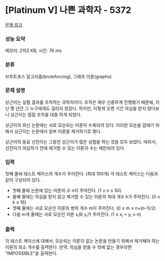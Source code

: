 # [Platinum V] 나쁜 과학자 - 5372 

[문제 링크](https://www.acmicpc.net/problem/5372) 

### 성능 요약

메모리: 2152 KB, 시간: 76 ms

### 분류

브루트포스 알고리즘(bruteforcing), 그래프 이론(graphs)

### 문제 설명

<p>상근이는 실험 결과를 조작하는 과학자이다. 조작은 매우 신중하게 진행했기 때문에, 지난 몇 년간 그 누구에게도 걸리지 않았다. 하지만, 이렇게 오랜 기간 의심을 받지 않다보니 상근이는 점점 조작을 대충 하게 되었다.</p>

<p>상근이의 최신 논문에는 서로 모순되는 이론이 수록되어 있다. 이러한 모순을 없애기 위해서 상근이는 논문에서 일부 이론을 제거하기로 했다.</p>

<p>상근이의 동료 선진이는 그동안 상근이가 많은 실험을 하는 것을 모두 보았다. 따라서, 선진이가 의심하기 전에 제거할 수 있는 이론의 수는 제한되어 있다.</p>

### 입력 

 <p>첫째 줄에 테스트 케이스의 개수가 주어진다. (최대 100개) 각 테스트 케이스는 다음과 같이 구성되어 있다.</p>

<ul>
	<li>첫째 줄에 논문에 있는 이론의 수 n이 주어진다. (1 ≤ n ≤ 50)</li>
	<li>둘째 줄에는 의심을 받지 않고 제거할 수 있는 이론의 최대 개수 k가 주어진다. (0 ≤ k ≤ 16)</li>
	<li>셋째 줄에는 서로 모순인 이론의 쌍의 개수 m이 주어진다. (0 ≤ m ≤ n×(n-1)/2)</li>
	<li>다음 m개 줄에는 서로 모순인 이론 x<sub>i</sub>와 y<sub>i</sub>가 주어진다. (1 ≤ x<sub>i</sub> < y<sub>i</sub> ≤ n)</li>
</ul>

### 출력 

 <p>각 테스트 케이스에 대해서, 모순되는 이론이 없는 논문을 만들기 위해서 제거해야 하는 이론의 최소 개수를 출력한다. 만약, 의심을 받을 수 밖에 없는 경우라면 "IMPOSSIBLE"을 출력한다.</p>


